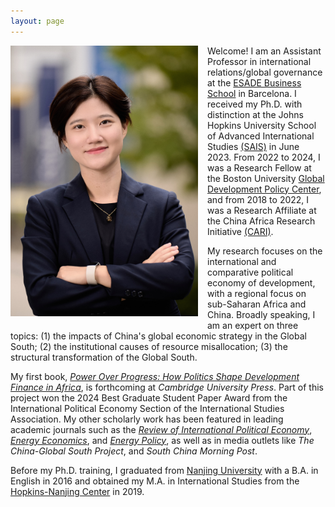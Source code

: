 ```yaml
---
layout: page
---
```

  <img src="https://raw.githubusercontent.com/keyitang94/keyitang94.github.io/master/ESADE_Profile.JPG" width="300" style="float: left; margin: 0 15px 15px 0;">

Welcome! I am an Assistant Professor in international relations/global governance at the [ESADE Business School](https://www.esade.edu/faculty/keyi.tang) in Barcelona. I received my Ph.D. with distinction at the Johns Hopkins University School of Advanced International Studies [(SAIS)](https://sais.jhu.edu/) in June 2023. From 2022 to 2024, I was a Research Fellow at the Boston University [Global Development Policy Center](https://www.bu.edu/gdp/), and from 2018 to 2022, I was a Research Affiliate at the China Africa Research Initiative [(CARI)](https://www.sais-cari.org/).

My research focuses on the international and comparative political economy of development, with a regional focus on sub-Saharan Africa and China. Broadly speaking, I am an expert on three topics: (1) the impacts of China's global economic strategy in the Global South; (2) the institutional causes of resource misallocation; (3) the structural transformation of the Global South.

My first book, [_Power Over Progress: How Politics Shape Development Finance in Africa_](https://www.cambridge.org/core/books/power-over-progress/CEE618F7A939B99982A750C0B2EDF9C0), is forthcoming at _Cambridge University Press_. Part of this project won the 2024 Best Graduate Student Paper Award from the International Political Economy Section of the International Studies Association. My other scholarly work has been featured in leading academic journals such as the [_Review of International Political Economy_](https://www.tandfonline.com/doi/abs/10.1080/09692290.2022.2152073), [_Energy Economics_](https://www.sciencedirect.com/science/article/pii/S0140988325001768), and [_Energy Policy_](https://www.sciencedirect.com/science/article/abs/pii/S0301421519306494), as well as in media outlets like _The China-Global South Project_, and _South China Morning Post_. 


Before my Ph.D. training, I graduated from [Nanjing University](https://www.nju.edu.cn/en/) with a B.A. in English in 2016 and obtained my M.A. in International Studies from the [Hopkins-Nanjing Center](https://sais.jhu.edu/hopkins-nanjing-center) in 2019.

